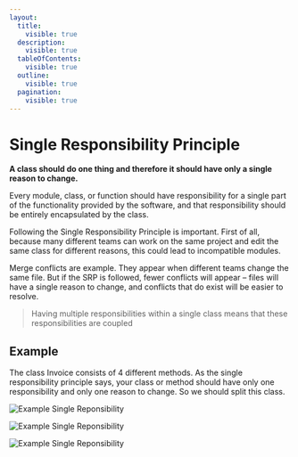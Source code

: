 ```yaml
---
layout:
  title:
    visible: true
  description:
    visible: true
  tableOfContents:
    visible: true
  outline:
    visible: true
  pagination:
    visible: true
---
```


# Single Responsibility Principle

**A class should do one thing and therefore it should have only a single reason to change.**

Every module, class, or function should have responsibility for a single part of the functionality provided by the software, and that responsibility should be entirely encapsulated by the class.

Following the Single Responsibility Principle is important. First of all, because many different teams can work on the same project and edit the same class for different reasons, this could lead to incompatible modules.

Merge conflicts are example. They appear when different teams change the same file. But if the SRP is followed, fewer conflicts will appear – files will have a single reason to change, and conflicts that do exist will be easier to resolve.

> Having multiple responsibilities within a single class means that these responsibilities are coupled

## Example

The class Invoice consists of 4 different methods. As the single responsibility principle says, your class or method should have only one responsibility and only one reason to change. So we should split this class.

![Example Single Reponsibility](../imgs/ExampleSingleReponsibility.png)

![Example Single Reponsibility](../imgs/ExampleSingleReponsibility1.png)

![Example Single Reponsibility](../imgs/ExampleSingleReponsibility2.png)
